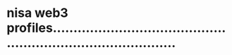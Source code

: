 # nisa web3 profiles...................................................................................
